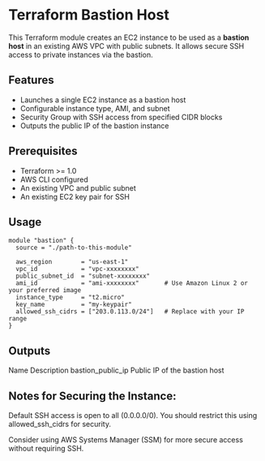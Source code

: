 # Terraform Bastion Host

This Terraform module creates an EC2 instance to be used as a **bastion host** in an existing AWS VPC with public subnets. It allows secure SSH access to private instances via the bastion.

## Features

- Launches a single EC2 instance as a bastion host
- Configurable instance type, AMI, and subnet
- Security Group with SSH access from specified CIDR blocks
- Outputs the public IP of the bastion instance

## Prerequisites

- Terraform >= 1.0
- AWS CLI configured
- An existing VPC and public subnet
- An existing EC2 key pair for SSH

## Usage

```hcl
module "bastion" {
  source = "./path-to-this-module"

  aws_region        = "us-east-1"
  vpc_id            = "vpc-xxxxxxxx"
  public_subnet_id  = "subnet-xxxxxxxx"
  ami_id            = "ami-xxxxxxxx"       # Use Amazon Linux 2 or your preferred image
  instance_type     = "t2.micro"
  key_name          = "my-keypair"
  allowed_ssh_cidrs = ["203.0.113.0/24"]   # Replace with your IP range
}
```

## Outputs

Name	            Description
bastion_public_ip	Public IP of the bastion host

## Notes for Securing the Instance:
Default SSH access is open to all (0.0.0.0/0). You should restrict this using allowed_ssh_cidrs for security.

Consider using AWS Systems Manager (SSM) for more secure access without requiring SSH.